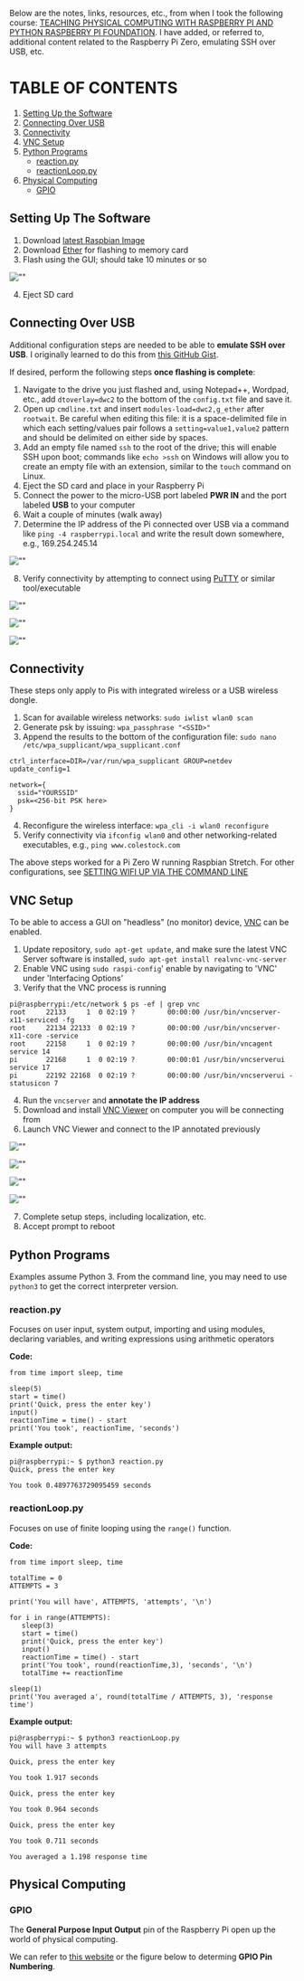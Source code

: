 Below are the notes, links, resources, etc., from when I took the following course: 
[TEACHING PHYSICAL COMPUTING WITH RASPBERRY PI AND PYTHON RASPBERRY PI FOUNDATION](https://www.futurelearn.com/courses/physical-computing-raspberry-pi-python).  I have added, or referred to, additional content related to the Raspberry Pi Zero, emulating SSH over USB, etc.

# TABLE OF CONTENTS
1. [Setting Up the Software](#software)
2. [Connecting Over USB](#usb)
3. [Connectivity](#connectivity)
4. [VNC Setup](#vnc)
5. [Python Programs](#python)
   * [reaction.py](#reaction)
   * [reactionLoop.py](#reaction-loop)
6. [Physical Computing](#physical)
   * [GPIO](#gpio)

<h2 name="software">Setting Up The Software</h2>

1. Download [latest Raspbian Image](https://downloads.raspberrypi.org/raspbian_latest)
2. Download [Ether](https://www.balena.io/etcher/) for flashing to memory card
3. Flash using the GUI; should take 10 minutes or so

![""](/images/etcher-image-raspbian.png "Burning Image with Etcher")

4. Eject SD card

<h2 name="usb">Connecting Over USB</h2>

Additional configuration steps are needed to be able to **emulate SSH over USB**.  I originally learned to do this from [this GitHub Gist](https://gist.github.com/gbaman/975e2db164b3ca2b51ae11e45e8fd40a).

If desired, perform the following steps **once flashing is complete**:
1. Navigate to the drive you just flashed and, using Notepad++, Wordpad, etc., add `dtoverlay=dwc2` to the bottom of the `config.txt` file and save it.
2. Open up `cmdline.txt` and insert `modules-load=dwc2,g_ether` after `rootwait`.  Be careful when editing this file: it is a space-delimited file in which each setting/values pair follows a `setting=value1,value2` pattern and should be delimited on either side by spaces.
3. Add an empty file named `ssh` to the root of the drive; this will enable SSH upon boot; commands like `echo >ssh` on Windows will allow you to create an empty file with an extension, similar to the `touch` command on Linux.
4. Eject the SD card and place in your Raspberry Pi
5. Connect the power to the micro-USB port labeled **PWR IN** and the port labeled **USB** to your computer
6. Wait a couple of minutes (walk away)
7. Determine the IP address of the Pi connected over USB via a command like `ping -4 raspberrypi.local` and write the result down somewhere, e.g., 169.254.245.14

![""](/images/ping-raspberrypi-local.png "Get the IP")

8. Verify connectivity by attempting to connect using [PuTTY](https://www.putty.org/) or similar tool/executable

![""](/images/putty.png "Connect via PuTTY")

![""](/images/trust-host-key.png "Trust the Host Key")

![""](/images/logon.png "Logon")

<h2 name="connectivity">Connectivity</h2>

These steps only apply to Pis with integrated wireless or a USB wireless dongle.
1. Scan for available wireless networks: `sudo iwlist wlan0 scan`
2. Generate psk by issuing: `wpa_passphrase "<SSID>"`
3. Append the results to the bottom of the configuration file: `sudo nano /etc/wpa_supplicant/wpa_supplicant.conf`

```
ctrl_interface=DIR=/var/run/wpa_supplicant GROUP=netdev
update_config=1

network={
  ssid="YOURSSID"
  psk=<256-bit PSK here>
}
```

4. Reconfigure the wireless interface: `wpa_cli -i wlan0 reconfigure`
5. Verify connectivity via `ifconfig wlan0` and other networking-related executables, e.g., `ping www.colestock.com`

The above steps worked for a Pi Zero W running Raspbian Stretch.  For other configurations, see [SETTING WIFI UP VIA THE COMMAND LINE](https://www.raspberrypi.org/documentation/configuration/wireless/wireless-cli.md) 

<h2 name="vnc">VNC Setup</h2>

To be able to access a GUI on "headless" (no monitor) device, [VNC](https://www.realvnc.com/en/raspberrypi/) can be enabled.

1. Update repository, `sudo apt-get update`, and make sure the latest VNC Server software is installed, `sudo apt-get install realvnc-vnc-server`
2. Enable VNC using `sudo raspi-config`' enable by navigating to 'VNC' under 'Interfacing Options'
3. Verify that the VNC process is running 

```
pi@raspberrypi:/etc/network $ ps -ef | grep vnc
root     22133     1  0 02:19 ?        00:00:00 /usr/bin/vncserver-x11-serviced -fg
root     22134 22133  0 02:19 ?        00:00:00 /usr/bin/vncserver-x11-core -service
root     22158     1  0 02:19 ?        00:00:00 /usr/bin/vncagent service 14
pi       22168     1  0 02:19 ?        00:00:01 /usr/bin/vncserverui service 17
pi       22192 22168  0 02:19 ?        00:00:00 /usr/bin/vncserverui -statusicon 7
```

4. Run the `vncserver` and **annotate the IP address**
5. Download and install [VNC Viewer](https://www.realvnc.com/en/connect/download/viewer/) on computer you will be connecting from
6. Launch VNC Viewer and connect to the IP annotated previously

![""](/images/vnc-viewer-ip.png "Enter IP")

![""](/images/vnc-viewer-identity.png "Trust Identity")

![""](/images/vnc-viewer-desktop-warnings.png "Desktop Initially Shows Warnings")

![""](/images/vnc-viewer-desktop-setup.png "Desktop Prompts for Setup")

7. Complete setup steps, including localization, etc.
8. Accept prompt to reboot

<h2 name="python">Python Programs</h2>

Examples assume Python 3.  From the command line, you may need to use `python3` to get the correct interpreter version.

<h3 name="reaction">reaction.py</h3>

Focuses on user input, system output, importing and using modules, declaring variables, and writing expressions using arithmetic operators

**Code:**
```
from time import sleep, time

sleep(5)
start = time()
print('Quick, press the enter key')
input()
reactionTime = time() - start
print('You took', reactionTime, 'seconds')
```

**Example output:**
```
pi@raspberrypi:~ $ python3 reaction.py
Quick, press the enter key

You took 0.4897763729095459 seconds
```

<h3 name="reaction-loop">reactionLoop.py</h3>

Focuses on use of finite looping using the `range()` function.

**Code:**
```
from time import sleep, time

totalTime = 0
ATTEMPTS = 3

print('You will have', ATTEMPTS, 'attempts', '\n')

for i in range(ATTEMPTS):
   sleep(3)
   start = time()
   print('Quick, press the enter key')
   input()
   reactionTime = time() - start
   print('You took', round(reactionTime,3), 'seconds', '\n')
   totalTime += reactionTime

sleep(1)
print('You averaged a', round(totalTime / ATTEMPTS, 3), 'response time')
```

**Example output:**
```
pi@raspberrypi:~ $ python3 reactionLoop.py
You will have 3 attempts

Quick, press the enter key

You took 1.917 seconds

Quick, press the enter key

You took 0.964 seconds

Quick, press the enter key

You took 0.711 seconds

You averaged a 1.198 response time
```

<h2 name="physical">Physical Computing</h2>

<h3 name="gpio">GPIO</h3>

The **General Purpose Input Output** pin of the Raspberry Pi open up the world of physical computing.

We can refer to [this website](http://pinout.xyz/) or the figure below to determing **GPIO Pin Numbering**.

